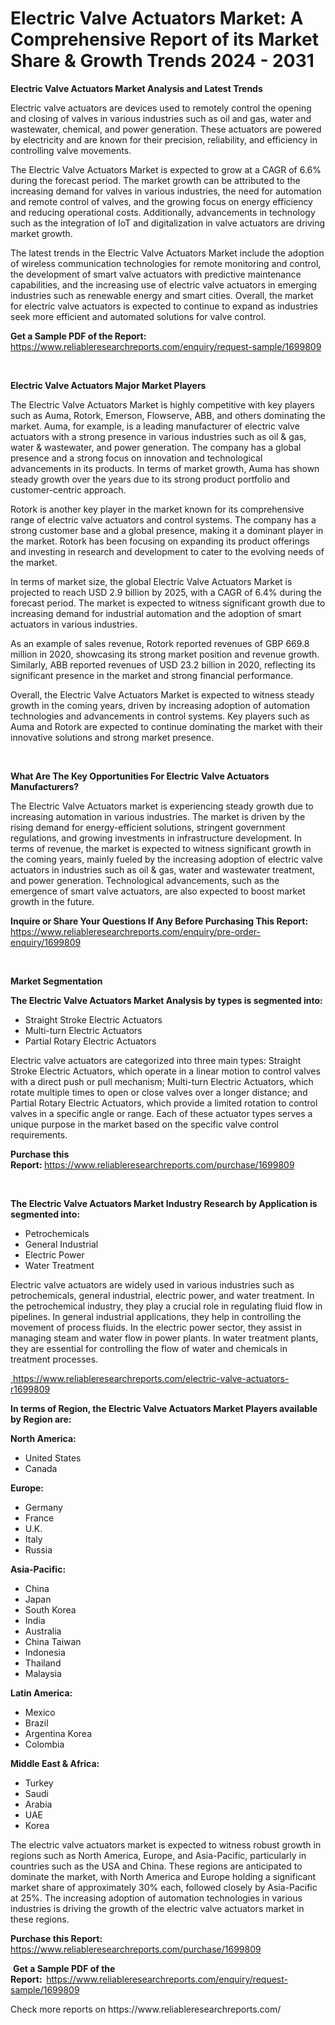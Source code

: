 <p><h1>Electric Valve Actuators Market: A Comprehensive Report of its Market Share & Growth Trends 2024 - 2031</h1></p><p><strong>Electric Valve Actuators Market Analysis and Latest Trends</strong></p>
<p><p>Electric valve actuators are devices used to remotely control the opening and closing of valves in various industries such as oil and gas, water and wastewater, chemical, and power generation. These actuators are powered by electricity and are known for their precision, reliability, and efficiency in controlling valve movements.</p><p>The Electric Valve Actuators Market is expected to grow at a CAGR of 6.6% during the forecast period. The market growth can be attributed to the increasing demand for valves in various industries, the need for automation and remote control of valves, and the growing focus on energy efficiency and reducing operational costs. Additionally, advancements in technology such as the integration of IoT and digitalization in valve actuators are driving market growth.</p><p>The latest trends in the Electric Valve Actuators Market include the adoption of wireless communication technologies for remote monitoring and control, the development of smart valve actuators with predictive maintenance capabilities, and the increasing use of electric valve actuators in emerging industries such as renewable energy and smart cities. Overall, the market for electric valve actuators is expected to continue to expand as industries seek more efficient and automated solutions for valve control.</p></p>
<p><strong>Get a Sample PDF of the Report:&nbsp;</strong> <a href="https://www.reliableresearchreports.com/enquiry/request-sample/1699809">https://www.reliableresearchreports.com/enquiry/request-sample/1699809</a></p>
<p>&nbsp;</p>
<p><strong>Electric Valve Actuators Major Market Players</strong></p>
<p><p>The Electric Valve Actuators Market is highly competitive with key players such as Auma, Rotork, Emerson, Flowserve, ABB, and others dominating the market. Auma, for example, is a leading manufacturer of electric valve actuators with a strong presence in various industries such as oil & gas, water & wastewater, and power generation. The company has a global presence and a strong focus on innovation and technological advancements in its products. In terms of market growth, Auma has shown steady growth over the years due to its strong product portfolio and customer-centric approach.</p><p>Rotork is another key player in the market known for its comprehensive range of electric valve actuators and control systems. The company has a strong customer base and a global presence, making it a dominant player in the market. Rotork has been focusing on expanding its product offerings and investing in research and development to cater to the evolving needs of the market.</p><p>In terms of market size, the global Electric Valve Actuators Market is projected to reach USD 2.9 billion by 2025, with a CAGR of 6.4% during the forecast period. The market is expected to witness significant growth due to increasing demand for industrial automation and the adoption of smart actuators in various industries.</p><p>As an example of sales revenue, Rotork reported revenues of GBP 669.8 million in 2020, showcasing its strong market position and revenue growth. Similarly, ABB reported revenues of USD 23.2 billion in 2020, reflecting its significant presence in the market and strong financial performance.</p><p>Overall, the Electric Valve Actuators Market is expected to witness steady growth in the coming years, driven by increasing adoption of automation technologies and advancements in control systems. Key players such as Auma and Rotork are expected to continue dominating the market with their innovative solutions and strong market presence.</p></p>
<p>&nbsp;</p>
<p><strong>What Are The Key Opportunities For Electric Valve Actuators Manufacturers?</strong></p>
<p><p>The Electric Valve Actuators market is experiencing steady growth due to increasing automation in various industries. The market is driven by the rising demand for energy-efficient solutions, stringent government regulations, and growing investments in infrastructure development. In terms of revenue, the market is expected to witness significant growth in the coming years, mainly fueled by the increasing adoption of electric valve actuators in industries such as oil & gas, water and wastewater treatment, and power generation. Technological advancements, such as the emergence of smart valve actuators, are also expected to boost market growth in the future.</p></p>
<p><strong>Inquire or Share Your Questions If Any Before Purchasing This Report:</strong> <a href="https://www.reliableresearchreports.com/enquiry/pre-order-enquiry/1699809">https://www.reliableresearchreports.com/enquiry/pre-order-enquiry/1699809</a></p>
<p>&nbsp;</p>
<p><strong>Market Segmentation</strong></p>
<p><strong>The Electric Valve Actuators Market Analysis by types is segmented into:</strong></p>
<p><ul><li>Straight Stroke Electric Actuators</li><li>Multi-turn Electric Actuators</li><li>Partial Rotary Electric Actuators</li></ul></p>
<p><p>Electric valve actuators are categorized into three main types: Straight Stroke Electric Actuators, which operate in a linear motion to control valves with a direct push or pull mechanism; Multi-turn Electric Actuators, which rotate multiple times to open or close valves over a longer distance; and Partial Rotary Electric Actuators, which provide a limited rotation to control valves in a specific angle or range. Each of these actuator types serves a unique purpose in the market based on the specific valve control requirements.</p></p>
<p><strong>Purchase this Report:&nbsp;</strong><a href="https://www.reliableresearchreports.com/purchase/1699809">https://www.reliableresearchreports.com/purchase/1699809</a></p>
<p>&nbsp;</p>
<p><strong>The Electric Valve Actuators Market Industry Research by Application is segmented into:</strong></p>
<p><ul><li>Petrochemicals</li><li>General Industrial</li><li>Electric Power</li><li>Water Treatment</li></ul></p>
<p><p>Electric valve actuators are widely used in various industries such as petrochemicals, general industrial, electric power, and water treatment. In the petrochemical industry, they play a crucial role in regulating fluid flow in pipelines. In general industrial applications, they help in controlling the movement of process fluids. In the electric power sector, they assist in managing steam and water flow in power plants. In water treatment plants, they are essential for controlling the flow of water and chemicals in treatment processes.</p></p>
<p><a href="https://www.reliableresearchreports.com/electric-valve-actuators-r1699809">&nbsp;https://www.reliableresearchreports.com/electric-valve-actuators-r1699809</a></p>
<p><strong>In terms of Region, the Electric Valve Actuators Market Players available by Region are:</strong></p>
<p>
    <p> <strong> North America: </strong>
        <ul>
            <li>United States</li>
            <li>Canada</li>
        </ul>
        </p> 
    <p> <strong> Europe: </strong>
        <ul>
            <li>Germany</li>
            <li>France</li>
            <li>U.K.</li>
            <li>Italy</li>
            <li>Russia</li>
        </ul>
        </p> 
    <p> <strong> Asia-Pacific: </strong>
        <ul>
            <li>China</li>
            <li>Japan</li>
            <li>South Korea</li>
            <li>India</li>
            <li>Australia</li>
            <li>China Taiwan</li>
            <li>Indonesia</li>
            <li>Thailand</li>
            <li>Malaysia</li>
        </ul>
        </p> 
    <p> <strong> Latin America: </strong>
        <ul>
            <li>Mexico</li>
            <li>Brazil</li>
            <li>Argentina Korea</li>
            <li>Colombia</li>
        </ul>
        </p> 
    <p> <strong> Middle East & Africa: </strong>
        <ul>
            <li>Turkey</li>
            <li>Saudi</li>
            <li>Arabia</li>
            <li>UAE</li>
            <li>Korea</li>
        </ul>
    </p>
    </p>
<p><p>The electric valve actuators market is expected to witness robust growth in regions such as North America, Europe, and Asia-Pacific, particularly in countries such as the USA and China. These regions are anticipated to dominate the market, with North America and Europe holding a significant market share of approximately 30% each, followed closely by Asia-Pacific at 25%. The increasing adoption of automation technologies in various industries is driving the growth of the electric valve actuators market in these regions.</p></p>
<p><strong>Purchase this Report: </strong><a href="https://www.reliableresearchreports.com/purchase/1699809">https://www.reliableresearchreports.com/purchase/1699809</a></p>
<p>&nbsp;<strong>Get a Sample PDF of the Report:&nbsp;&nbsp;</strong><a href="https://www.reliableresearchreports.com/enquiry/request-sample/1699809">https://www.reliableresearchreports.com/enquiry/request-sample/1699809</a></p>
<p><strong></strong></p>
<p>Check more reports on https://www.reliableresearchreports.com/</p>